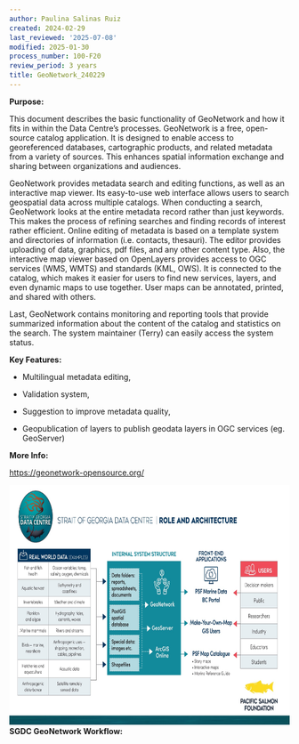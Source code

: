 ```yaml
---
author: Paulina Salinas Ruiz
created: 2024-02-29
last_reviewed: '2025-07-08'
modified: 2025-01-30
process_number: 100-F20
review_period: 3 years
title: GeoNetwork_240229
---
```


**Purpose:**

This document describes the basic functionality of GeoNetwork and how it fits in within the Data Centre’s processes. GeoNetwork is a free, open-source catalog application. It is designed to enable access to georeferenced databases, cartographic products, and related metadata from a variety of sources. This enhances spatial information exchange and sharing between organizations and audiences.

GeoNetwork provides metadata search and editing functions, as well as an interactive map viewer. Its easy-to-use web interface allows users to search geospatial data across multiple catalogs. When conducting a search, GeoNetwork looks at the entire metadata record rather than just keywords. This makes the process of refining searches and finding records of interest rather efficient. Online editing of metadata is based on a template system and directories of information (i.e. contacts, thesauri). The editor provides uploading of data, graphics, pdf files, and any other content type. Also, the interactive map viewer based on OpenLayers provides access to OGC services (WMS, WMTS) and standards (KML, OWS). It is connected to the catalog, which makes it easier for users to find new services, layers, and even dynamic maps to use together. User maps can be annotated, printed, and shared with others.

Last, GeoNetwork contains monitoring and reporting tools that provide summarized information about the content of the catalog and statistics on the search. The system maintainer (Terry) can easily access the system status.

**Key Features:**

- Multilingual metadata editing,

- Validation system,

- Suggestion to improve metadata quality,

- Geopublication of layers to publish geodata layers in OGC services (eg. GeoServer)

**More Info:**

<https://geonetwork-opensource.org/>

<img src="100-F20_GeoNetwork_240229_media/media/image1.jpeg" style="width:7.97083in;height:4.48681in" />**SGDC GeoNetwork Workflow:**
